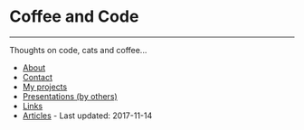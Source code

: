 # Coffee and Code
---
Thoughts on code, cats and coffee...

* [About](./about.html) 
* [Contact](./contact.html) 
* [My projects](./projects.html) 
* [Presentations (by others)](./presentations.html)
* [Links](./links.html)
* [Articles](./articles.html) - Last updated: 2017-11-14

